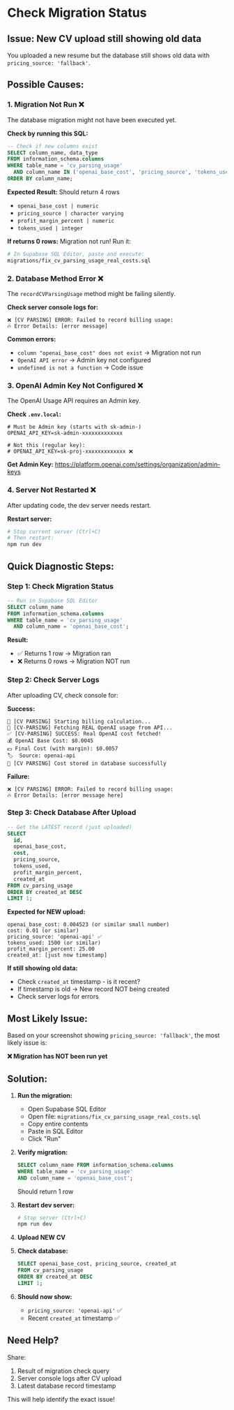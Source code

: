 # Check Migration Status

## Issue: New CV upload still showing old data

You uploaded a new resume but the database still shows old data with `pricing_source: 'fallback'`.

## Possible Causes:

### 1. **Migration Not Run** ❌
The database migration might not have been executed yet.

**Check by running this SQL:**
```sql
-- Check if new columns exist
SELECT column_name, data_type 
FROM information_schema.columns 
WHERE table_name = 'cv_parsing_usage' 
  AND column_name IN ('openai_base_cost', 'pricing_source', 'tokens_used', 'profit_margin_percent')
ORDER BY column_name;
```

**Expected Result:** Should return 4 rows
- `openai_base_cost | numeric`
- `pricing_source | character varying`
- `profit_margin_percent | numeric`
- `tokens_used | integer`

**If returns 0 rows:** Migration not run! Run it:
```bash
# In Supabase SQL Editor, paste and execute:
migrations/fix_cv_parsing_usage_real_costs.sql
```

### 2. **Database Method Error** ❌
The `recordCVParsingUsage` method might be failing silently.

**Check server console logs for:**
```
❌ [CV PARSING] ERROR: Failed to record billing usage:
🔥 Error Details: [error message]
```

**Common errors:**
- `column "openai_base_cost" does not exist` → Migration not run
- `OpenAI API error` → Admin key not configured
- `undefined is not a function` → Code issue

### 3. **OpenAI Admin Key Not Configured** ❌
The OpenAI Usage API requires an Admin key.

**Check `.env.local`:**
```env
# Must be Admin key (starts with sk-admin-)
OPENAI_API_KEY=sk-admin-xxxxxxxxxxxxx

# Not this (regular key):
# OPENAI_API_KEY=sk-proj-xxxxxxxxxxxxx ❌
```

**Get Admin Key:** https://platform.openai.com/settings/organization/admin-keys

### 4. **Server Not Restarted** ❌
After updating code, the dev server needs restart.

**Restart server:**
```bash
# Stop current server (Ctrl+C)
# Then restart:
npm run dev
```

## Quick Diagnostic Steps:

### Step 1: Check Migration Status
```sql
-- Run in Supabase SQL Editor
SELECT column_name 
FROM information_schema.columns 
WHERE table_name = 'cv_parsing_usage' 
  AND column_name = 'openai_base_cost';
```

**Result:**
- ✅ Returns 1 row → Migration ran
- ❌ Returns 0 rows → Migration NOT run

### Step 2: Check Server Logs
After uploading CV, check console for:

**Success:**
```
🎯 [CV PARSING] Starting billing calculation...
🔗 [CV-PARSING] Fetching REAL OpenAI usage from API...
✅ [CV-PARSING] SUCCESS: Real OpenAI cost fetched!
💰 OpenAI Base Cost: $0.0045
💵 Final Cost (with margin): $0.0057
🏷️  Source: openai-api
💾 [CV PARSING] Cost stored in database successfully
```

**Failure:**
```
❌ [CV PARSING] ERROR: Failed to record billing usage:
🔥 Error Details: [error message here]
```

### Step 3: Check Database After Upload
```sql
-- Get the LATEST record (just uploaded)
SELECT 
  id,
  openai_base_cost,
  cost,
  pricing_source,
  tokens_used,
  profit_margin_percent,
  created_at
FROM cv_parsing_usage 
ORDER BY created_at DESC 
LIMIT 1;
```

**Expected for NEW upload:**
```
openai_base_cost: 0.004523 (or similar small number)
cost: 0.01 (or similar)
pricing_source: 'openai-api' ✅
tokens_used: 1500 (or similar)
profit_margin_percent: 25.00
created_at: [just now timestamp]
```

**If still showing old data:**
- Check `created_at` timestamp - is it recent?
- If timestamp is old → New record NOT being created
- Check server logs for errors

## Most Likely Issue:

Based on your screenshot showing `pricing_source: 'fallback'`, the most likely issue is:

**❌ Migration has NOT been run yet**

## Solution:

1. **Run the migration:**
   - Open Supabase SQL Editor
   - Open file: `migrations/fix_cv_parsing_usage_real_costs.sql`
   - Copy entire contents
   - Paste in SQL Editor
   - Click "Run"

2. **Verify migration:**
   ```sql
   SELECT column_name FROM information_schema.columns 
   WHERE table_name = 'cv_parsing_usage' 
   AND column_name = 'openai_base_cost';
   ```
   Should return 1 row

3. **Restart dev server:**
   ```bash
   # Stop server (Ctrl+C)
   npm run dev
   ```

4. **Upload NEW CV**

5. **Check database:**
   ```sql
   SELECT openai_base_cost, pricing_source, created_at
   FROM cv_parsing_usage 
   ORDER BY created_at DESC 
   LIMIT 1;
   ```

6. **Should now show:**
   - `pricing_source: 'openai-api'` ✅
   - Recent `created_at` timestamp ✅

## Need Help?

Share:
1. Result of migration check query
2. Server console logs after CV upload
3. Latest database record timestamp

This will help identify the exact issue!
